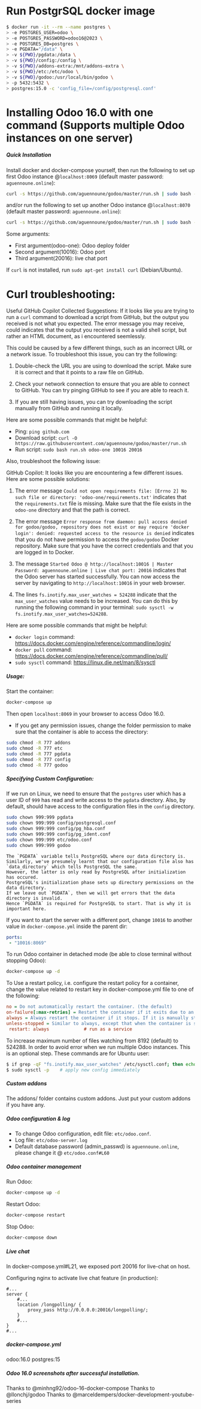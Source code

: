 # Run PostgrSQL docker image

```bash
$ docker run -it --rm --name postgres \
> -e POSTGRES_USER=odoo \
> -e POSTGRES_PASSWORD=odoo16@2023 \
> -e POSTGRES_DB=postgres \
> -e PGDATA="/data" \
> -v ${PWD}/pgdata:/data \
> -v ${PWD}/config:/config \
> -v ${PWD}/addons-extra:/mnt/addons-extra \
> -v ${PWD}/etc:/etc/odoo \
> -v ${PWD}/godoo:/usr/local/bin/godoo \
> -p 5432:5432 \
> postgres:15.0 -c 'config_file=/config/postgresql.conf'
```

# Installing Odoo 16.0 with one command (Supports multiple Odoo instances on one server)

##### Quick Installation

Install docker and docker-compose yourself, then run the following to set up first Odoo instance @`localhost:8069` (default master password: `aguennoune.online`):

```bash
curl -s https://github.com/aguennoune/godoo/master/run.sh | sudo bash -s odoo-one 10016 20016
```
and/or run the following to set up another Odoo instance @`localhost:8070` (default master password: `aguennoune.online`):

```bash
curl -s https://github.com/aguennoune/godoo/master/run.sh | sudo bash -s odoo-two 11016 21016
```
Some arguments:
- First argument(odoo-one): Odoo deploy folder
- Second argument(10016): Odoo port
- Third argument(20016): live chat port

If `curl` is not installed, run `sudo apt-get install curl` (Debian/Ubuntu).

# Curl troubleshooting:

Useful GitHub Copilot Collected Suggestions: If it looks like you are trying to run a `curl` command to download a script from GitHub, but the output you received is not what you expected. The error message you may receive, could indicates that the output you received is not a valid shell script, but rather an HTML document, as i encountered seemlessly.

This could be caused by a few different things, such as an incorrect URL or a network issue. To troubleshoot this issue, you can try the following:

1. Double-check the URL you are using to download the script. Make sure it is correct and that it points to a raw file on GitHub.

2. Check your network connection to ensure that you are able to connect to GitHub. You can try pinging GitHub to see if you are able to reach it.

3. If you are still having issues, you can try downloading the script manually from GitHub and running it locally.

Here are some possible commands that might be helpful:

- Ping: `ping github.com`
- Download script: `curl -O https://raw.githubusercontent.com/aguennoune/godoo/master/run.sh`
- Run script: `sudo bash run.sh odoo-one 10016 20016`

Also, troubleshoot the following issue:

GitHub Copilot: It looks like you are encountering a few different issues. Here are some possible solutions:

1. The error message `Could not open requirements file: [Errno 2] No such file or directory: 'odoo-one/requirements.txt'` indicates that the `requirements.txt` file is missing. Make sure that the file exists in the `odoo-one` directory and that the path is correct.

2. The error message `Error response from daemon: pull access denied for godoo/godoo, repository does not exist or may require 'docker login': denied: requested access to the resource is denied` indicates that you do not have permission to access the `godoo/godoo` Docker repository. Make sure that you have the correct credentials and that you are logged in to Docker.

3. The message `Started Odoo @ http://localhost:10016 | Master Password: aguennoune.online | Live chat port: 20016` indicates that the Odoo server has started successfully. You can now access the server by navigating to `http://localhost:10016` in your web browser.

4. The lines `fs.inotify.max_user_watches = 524288` indicate that the `max_user_watches` value needs to be increased. You can do this by running the following command in your terminal: `sudo sysctl -w fs.inotify.max_user_watches=524288`.

Here are some possible commands that might be helpful:

- `docker login` command: https://docs.docker.com/engine/reference/commandline/login/
- `docker pull` command: https://docs.docker.com/engine/reference/commandline/pull/
- `sudo sysctl` command: https://linux.die.net/man/8/sysctl

##### Usage:

Start the container:

```bash
docker-compose up
```
Then open `localhost:8069` in your browser to access Odoo 16.0.

- If you get any permission issues, change the folder permission to make sure that the container is able to access the directory:

```bash
sudo chmod -R 777 addons
sudo chmod -R 777 etc
sudo chmod -R 777 pgdata
sudo chmod -R 777 config
sudo chmod -R 777 godoo
```

##### Specifying Custom Configuration:

If we run on Linux, we need to ensure that the `postgres` user which has a user ID of `999` has read and write access to the `pgdata` directory. Also, by default, should have access to the configuration files in the `config` directory.

```bash
sudo chown 999:999 pgdata
sudo chown 999:999 config/postgresql.conf
sudo chown 999:999 config/pg_hba.conf
sudo chown 999:999 config/pg_ident.conf
sudo chown 999:999 etc/odoo.conf
sudo chown 999:999 godoo
```

```{Note}
The `PGDATA` variable tells PostgreSQL where our data directory is. Similarly, we've presumely learnt that our configuration file also has `data_directory` which tells PostgreSQL the same.
However, the latter is only read by PostgreSQL after initialization has occured.
PostgreSQL's initialization phase sets up directory permissions on the data directory.
If we leave out `PGDATA`, then we will get errors that the data directory is invalid.
Hence `PGDATA` is required for PostgreSQL to start. That is why it is important here.   
```

If you want to start the server with a different port, change `10016` to another value in `docker-compose.yml` inside the parent dir:

```yaml
ports:
 - "10016:8069"
```

To run Odoo container in detached mode (be able to close terminal without stopping Odoo):

```bash
docker-compose up -d
```

To Use a restart policy, i.e. configure the restart policy for a container, change the value related to restart key in docker-compose.yml file to one of the following:

```ini
no = Do not automatically restart the container. (the default)
on-failure[:max-retries] = Restart the container if it exits due to an error, which manifests as a non-zero exit code. Optionally, limit the number of times the Docker daemon attempts to restart the container using the :max-retries option.
always = Always restart the container if it stops. If it is manually stopped, it is restarted only when Docker daemon restarts or the container itself is manually restarted. (See the second bullet listed in restart policy details)
unless-stopped = Similar to always, except that when the container is stopped (manually or otherwise), it is not restarted even after Docker daemon restarts.
 restart: always             # run as a service
```

To increase maximum number of files watching from 8192 (default) to 524288. In order to avoid error when we run multiple Odoo instances. This is an optional step. These commands are for Ubuntu user:

```bash
$ if grep -qF "fs.inotify.max_user_watches" /etc/sysctl.conf; then echo $(grep -F "fs.inotify.max_user_watches" /etc/sysctl.conf); else echo "fs.inotify.max_user_watches = 524288" | sudo tee -a /etc/sysctl.conf; fi
$ sudo sysctl -p    # apply new config immediately
```

##### Custom addons
The addons/ folder contains custom addons. Just put your custom addons if you have any.

##### Odoo configuration & log

- To change Odoo configuration, edit file: `etc/odoo.conf`.
- Log file: `etc/odoo-server.log`
- Default database password (admin_passwd) is `aguennoune.online`, please change it @ `etc/odoo.conf#L60`

##### Odoo container management
Run Odoo:

```bash
docker-compose up -d
```

Restart Odoo:

```bash
docker-compose restart
```

Stop Odoo:

```bash
docker-compose down
```

##### Live chat
In docker-compose.yml#L21, we exposed port 20016 for live-chat on host.

Configuring nginx to activate live chat feature (in production):

```nginx	
#...
server {
    #...
    location /longpolling/ {
        proxy_pass http://0.0.0.0:20016/longpolling/;
    }
    #...
}
#...
```

##### docker-compose.yml
odoo:16.0
postgres:15


##### Odoo 16.0 screenshots after successful installation.








Thanks to @minhng92/odoo-16-docker-compose
Thanks to @llonchj/godoo
Thanks to @marceldempers/docker-development-youtube-series